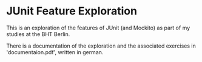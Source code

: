 # JUnit Feature Exploration
This is an exploration of the features of JUnit (and Mockito) as part of my studies at the BHT Berlin.

There is a documentation of the exploration and the associated exercises in 'documentaion.pdf', written in german.
